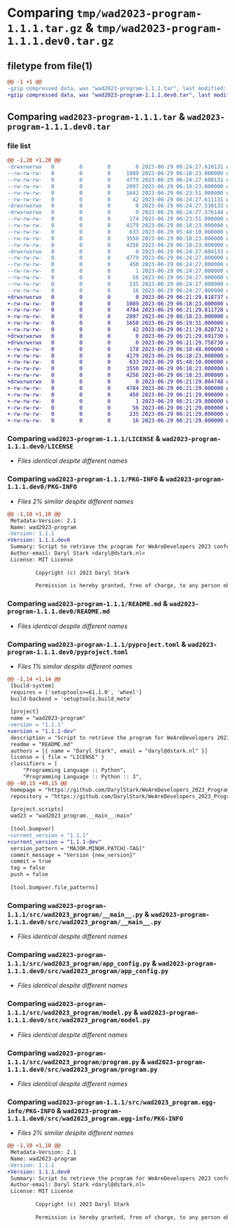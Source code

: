 # Comparing `tmp/wad2023-program-1.1.1.tar.gz` & `tmp/wad2023-program-1.1.1.dev0.tar.gz`

## filetype from file(1)

```diff
@@ -1 +1 @@
-gzip compressed data, was "wad2023-program-1.1.1.tar", last modified: Thu Jun 29 06:24:27 2023, max compression
+gzip compressed data, was "wad2023-program-1.1.1.dev0.tar", last modified: Thu Jun 29 06:21:29 2023, max compression
```

## Comparing `wad2023-program-1.1.1.tar` & `wad2023-program-1.1.1.dev0.tar`

### file list

```diff
@@ -1,20 +1,20 @@
-drwxrwxrwx   0        0        0        0 2023-06-29 06:24:27.610131 wad2023-program-1.1.1/
--rw-rw-rw-   0        0        0     1089 2023-06-29 06:18:23.000000 wad2023-program-1.1.1/LICENSE
--rw-rw-rw-   0        0        0     4779 2023-06-29 06:24:27.608131 wad2023-program-1.1.1/PKG-INFO
--rw-rw-rw-   0        0        0     2897 2023-06-29 06:18:23.000000 wad2023-program-1.1.1/README.md
--rw-rw-rw-   0        0        0     1642 2023-06-29 06:23:51.000000 wad2023-program-1.1.1/pyproject.toml
--rw-rw-rw-   0        0        0       42 2023-06-29 06:24:27.611131 wad2023-program-1.1.1/setup.cfg
-drwxrwxrwx   0        0        0        0 2023-06-29 06:24:27.530133 wad2023-program-1.1.1/src/
-drwxrwxrwx   0        0        0        0 2023-06-29 06:24:27.576144 wad2023-program-1.1.1/src/wad2023_program/
--rw-rw-rw-   0        0        0      174 2023-06-29 06:23:51.000000 wad2023-program-1.1.1/src/wad2023_program/__init__.py
--rw-rw-rw-   0        0        0     4179 2023-06-29 06:18:23.000000 wad2023-program-1.1.1/src/wad2023_program/__main__.py
--rw-rw-rw-   0        0        0      633 2023-06-29 05:48:10.000000 wad2023-program-1.1.1/src/wad2023_program/app_config.py
--rw-rw-rw-   0        0        0     3550 2023-06-29 06:18:23.000000 wad2023-program-1.1.1/src/wad2023_program/model.py
--rw-rw-rw-   0        0        0     4256 2023-06-29 06:18:23.000000 wad2023-program-1.1.1/src/wad2023_program/program.py
-drwxrwxrwx   0        0        0        0 2023-06-29 06:24:27.604133 wad2023-program-1.1.1/src/wad2023_program.egg-info/
--rw-rw-rw-   0        0        0     4779 2023-06-29 06:24:27.000000 wad2023-program-1.1.1/src/wad2023_program.egg-info/PKG-INFO
--rw-rw-rw-   0        0        0      450 2023-06-29 06:24:27.000000 wad2023-program-1.1.1/src/wad2023_program.egg-info/SOURCES.txt
--rw-rw-rw-   0        0        0        1 2023-06-29 06:24:27.000000 wad2023-program-1.1.1/src/wad2023_program.egg-info/dependency_links.txt
--rw-rw-rw-   0        0        0       56 2023-06-29 06:24:27.000000 wad2023-program-1.1.1/src/wad2023_program.egg-info/entry_points.txt
--rw-rw-rw-   0        0        0      235 2023-06-29 06:24:27.000000 wad2023-program-1.1.1/src/wad2023_program.egg-info/requires.txt
--rw-rw-rw-   0        0        0       16 2023-06-29 06:24:27.000000 wad2023-program-1.1.1/src/wad2023_program.egg-info/top_level.txt
+drwxrwxrwx   0        0        0        0 2023-06-29 06:21:29.818737 wad2023-program-1.1.1.dev0/
+-rw-rw-rw-   0        0        0     1089 2023-06-29 06:18:23.000000 wad2023-program-1.1.1.dev0/LICENSE
+-rw-rw-rw-   0        0        0     4784 2023-06-29 06:21:29.811728 wad2023-program-1.1.1.dev0/PKG-INFO
+-rw-rw-rw-   0        0        0     2897 2023-06-29 06:18:23.000000 wad2023-program-1.1.1.dev0/README.md
+-rw-rw-rw-   0        0        0     1650 2023-06-29 06:19:31.000000 wad2023-program-1.1.1.dev0/pyproject.toml
+-rw-rw-rw-   0        0        0       42 2023-06-29 06:21:29.820732 wad2023-program-1.1.1.dev0/setup.cfg
+drwxrwxrwx   0        0        0        0 2023-06-29 06:21:29.691730 wad2023-program-1.1.1.dev0/src/
+drwxrwxrwx   0        0        0        0 2023-06-29 06:21:29.758730 wad2023-program-1.1.1.dev0/src/wad2023_program/
+-rw-rw-rw-   0        0        0      178 2023-06-29 06:18:48.000000 wad2023-program-1.1.1.dev0/src/wad2023_program/__init__.py
+-rw-rw-rw-   0        0        0     4179 2023-06-29 06:18:23.000000 wad2023-program-1.1.1.dev0/src/wad2023_program/__main__.py
+-rw-rw-rw-   0        0        0      633 2023-06-29 05:48:10.000000 wad2023-program-1.1.1.dev0/src/wad2023_program/app_config.py
+-rw-rw-rw-   0        0        0     3550 2023-06-29 06:18:23.000000 wad2023-program-1.1.1.dev0/src/wad2023_program/model.py
+-rw-rw-rw-   0        0        0     4256 2023-06-29 06:18:23.000000 wad2023-program-1.1.1.dev0/src/wad2023_program/program.py
+drwxrwxrwx   0        0        0        0 2023-06-29 06:21:29.804748 wad2023-program-1.1.1.dev0/src/wad2023_program.egg-info/
+-rw-rw-rw-   0        0        0     4784 2023-06-29 06:21:29.000000 wad2023-program-1.1.1.dev0/src/wad2023_program.egg-info/PKG-INFO
+-rw-rw-rw-   0        0        0      450 2023-06-29 06:21:29.000000 wad2023-program-1.1.1.dev0/src/wad2023_program.egg-info/SOURCES.txt
+-rw-rw-rw-   0        0        0        1 2023-06-29 06:21:29.000000 wad2023-program-1.1.1.dev0/src/wad2023_program.egg-info/dependency_links.txt
+-rw-rw-rw-   0        0        0       56 2023-06-29 06:21:29.000000 wad2023-program-1.1.1.dev0/src/wad2023_program.egg-info/entry_points.txt
+-rw-rw-rw-   0        0        0      235 2023-06-29 06:21:29.000000 wad2023-program-1.1.1.dev0/src/wad2023_program.egg-info/requires.txt
+-rw-rw-rw-   0        0        0       16 2023-06-29 06:21:29.000000 wad2023-program-1.1.1.dev0/src/wad2023_program.egg-info/top_level.txt
```

### Comparing `wad2023-program-1.1.1/LICENSE` & `wad2023-program-1.1.1.dev0/LICENSE`

 * *Files identical despite different names*

### Comparing `wad2023-program-1.1.1/PKG-INFO` & `wad2023-program-1.1.1.dev0/PKG-INFO`

 * *Files 2% similar despite different names*

```diff
@@ -1,10 +1,10 @@
 Metadata-Version: 2.1
 Name: wad2023-program
-Version: 1.1.1
+Version: 1.1.1.dev0
 Summary: Script to retrieve the program for WeAreDevelopers 2023 conference
 Author-email: Daryl Stark <daryl@dstark.nl>
 License: MIT License
         
         Copyright (c) 2023 Daryl Stark
         
         Permission is hereby granted, free of charge, to any person obtaining a copy
```

### Comparing `wad2023-program-1.1.1/README.md` & `wad2023-program-1.1.1.dev0/README.md`

 * *Files identical despite different names*

### Comparing `wad2023-program-1.1.1/pyproject.toml` & `wad2023-program-1.1.1.dev0/pyproject.toml`

 * *Files 1% similar despite different names*

```diff
@@ -1,14 +1,14 @@
 [build-system]
 requires = ['setuptools>=61.1.0', 'wheel']
 build-backend = 'setuptools.build_meta'
 
 [project]
 name = "wad2023-program"
-version = "1.1.1"
+version = "1.1.1-dev"
 description = "Script to retrieve the program for WeAreDevelopers 2023 conference"
 readme = "README.md"
 authors = [{ name = "Daryl Stark", email = "daryl@dstark.nl" }]
 license = { file = "LICENSE" }
 classifiers = [
     "Programming Language :: Python",
     "Programming Language :: Python :: 3",
@@ -40,15 +40,15 @@
 homepage = "https://github.com/DarylStark/WeAreDevelopers_2023_Program"
 repository = "https://github.com/DarylStark/WeAreDevelopers_2023_Program"
 
 [project.scripts]
 wad23 = "wad2023_program.__main__:main"
 
 [tool.bumpver]
-current_version = "1.1.1"
+current_version = "1.1.1-dev"
 version_pattern = "MAJOR.MINOR.PATCH[-TAG]"
 commit_message = "Version {new_version}"
 commit = true
 tag = false
 push = false
 
 [tool.bumpver.file_patterns]
```

### Comparing `wad2023-program-1.1.1/src/wad2023_program/__main__.py` & `wad2023-program-1.1.1.dev0/src/wad2023_program/__main__.py`

 * *Files identical despite different names*

### Comparing `wad2023-program-1.1.1/src/wad2023_program/app_config.py` & `wad2023-program-1.1.1.dev0/src/wad2023_program/app_config.py`

 * *Files identical despite different names*

### Comparing `wad2023-program-1.1.1/src/wad2023_program/model.py` & `wad2023-program-1.1.1.dev0/src/wad2023_program/model.py`

 * *Files identical despite different names*

### Comparing `wad2023-program-1.1.1/src/wad2023_program/program.py` & `wad2023-program-1.1.1.dev0/src/wad2023_program/program.py`

 * *Files identical despite different names*

### Comparing `wad2023-program-1.1.1/src/wad2023_program.egg-info/PKG-INFO` & `wad2023-program-1.1.1.dev0/src/wad2023_program.egg-info/PKG-INFO`

 * *Files 2% similar despite different names*

```diff
@@ -1,10 +1,10 @@
 Metadata-Version: 2.1
 Name: wad2023-program
-Version: 1.1.1
+Version: 1.1.1.dev0
 Summary: Script to retrieve the program for WeAreDevelopers 2023 conference
 Author-email: Daryl Stark <daryl@dstark.nl>
 License: MIT License
         
         Copyright (c) 2023 Daryl Stark
         
         Permission is hereby granted, free of charge, to any person obtaining a copy
```

